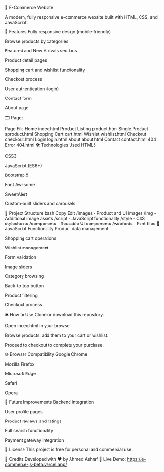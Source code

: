 🛒 E-Commerce Website

A modern, fully responsive e-commerce website built with HTML, CSS, and JavaScript.

🚀 Features
Fully responsive design (mobile-friendly)

Browse products by categories

Featured and New Arrivals sections

Product detail pages

Shopping cart and wishlist functionality

Checkout process

User authentication (login)

Contact form

About page

🗂 Pages

Page	File
Home	index.html
Product Listing	product.html
Single Product	sproduct.html
Shopping Cart	cart.html
Wishlist	wishlist.html
Checkout	checkout.html
Login	login.html
About	about.html
Contact	contact.html
404 Error	404.html
🛠 Technologies Used
HTML5

CSS3

JavaScript (ES6+)

Bootstrap 5

Font Awesome

SweetAlert

Custom-built sliders and carousels

📁 Project Structure
bash
Copy
Edit
/images       - Product and UI images
/img          - Additional image assets
/script       - JavaScript functionality
/style        - CSS stylesheets
/components   - Reusable UI components
/webfonts     - Font files
🧩 JavaScript Functionality
Product data management

Shopping cart operations

Wishlist management

Form validation

Image sliders

Category browsing

Back-to-top button

Product filtering

Checkout process

🛎 How to Use
Clone or download this repository.

Open index.html in your browser.

Browse products, add them to your cart or wishlist.

Proceed to checkout to complete your purchase.

🌐 Browser Compatibility
Google Chrome

Mozilla Firefox

Microsoft Edge

Safari

Opera

🌱 Future Improvements
Backend integration

User profile pages

Product reviews and ratings

Full search functionality

Payment gateway integration

📜 License
This project is free for personal and commercial use.

🙌 Credits
Developed with ❤️ by Ahmed Ashraf
🔗 Live Demo: https://e-commerce-js-beta.vercel.app/
